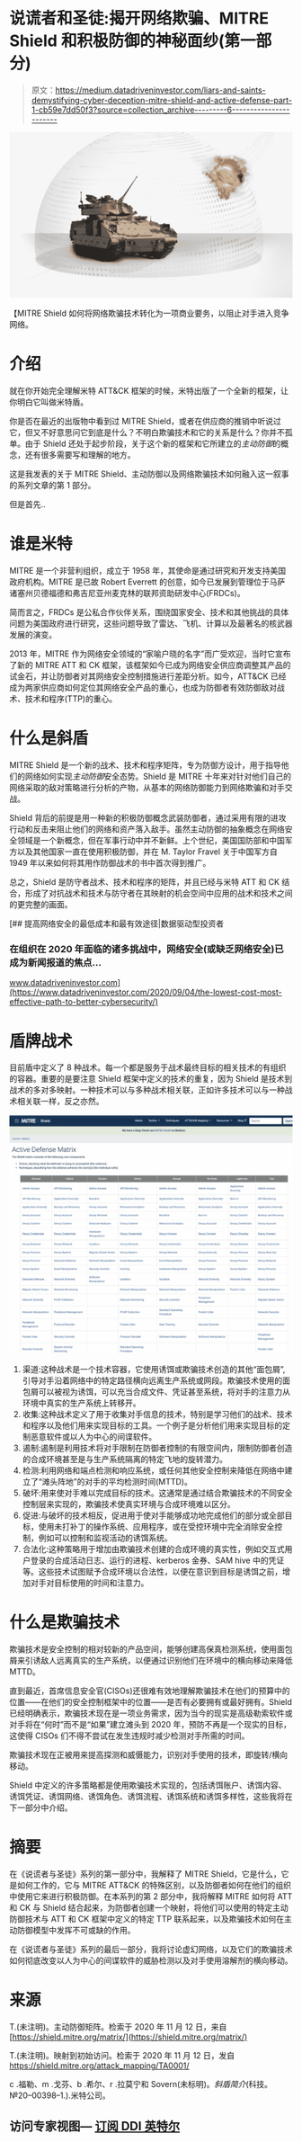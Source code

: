 # 说谎者和圣徒:揭开网络欺骗、MITRE Shield 和积极防御的神秘面纱(第一部分)

> 原文：<https://medium.datadriveninvestor.com/liars-and-saints-demystifying-cyber-deception-mitre-shield-and-active-defense-part-1-cb59e7dd50f3?source=collection_archive---------6----------------------->

![](img/a6129a0e27ab915436e8356990f8e0f3.png)

【MITRE Shield 如何将网络欺骗技术转化为一项商业要务，以阻止对手进入竞争网络。

# 介绍

就在你开始完全理解米特 ATT&CK 框架的时候，米特出版了一个全新的框架，让你明白它叫做米特盾。

你是否在最近的出版物中看到过 MITRE Shield，或者在供应商的推销中听说过它，但又不好意思问它到底是什么？不明白欺骗技术和它的关系是什么？你并不孤单。由于 Shield 还处于起步阶段，关于这个新的框架和它所建立的*主动防御*的概念，还有很多需要写和理解的地方。

这是我发表的关于 MITRE Shield、主动防御以及网络欺骗技术如何融入这一叙事的系列文章的第 1 部分。

但是首先..

# 谁是米特

MITRE 是一个非营利组织，成立于 1958 年，其使命是通过研究和开发支持美国政府机构。MITRE 是已故 Robert Everrett 的创意，如今已发展到管理位于马萨诸塞州贝德福德和弗吉尼亚州麦克林的联邦资助研发中心(FRDCs)。

简而言之，FRDCs 是公私合作伙伴关系，围绕国家安全、技术和其他挑战的具体问题为美国政府进行研究，这些问题导致了雷达、飞机、计算以及最著名的核武器发展的演变。

2013 年，MITRE 作为网络安全领域的“家喻户晓的名字”而广受欢迎，当时它宣布了新的 MITRE ATT 和 CK 框架，该框架如今已成为网络安全供应商调整其产品的试金石，并让防御者对其网络安全控制措施进行差距分析。如今，ATT&CK 已经成为两家供应商如何定位其网络安全产品的重心，也成为防御者有效防御敌对战术、技术和程序(TTP)的重心。

# 什么是斜盾

MITRE Shield 是一个新的战术、技术和程序矩阵，专为防御方设计，用于指导他们的网络如何实现*主动防御*安全态势。Shield 是 MITRE 十年来对针对他们自己的网络采取的敌对策略进行分析的产物，从基本的网络防御能力到网络欺骗和对手交战。

Shield 背后的前提是用一种新的积极防御概念武装防御者，通过采用有限的进攻行动和反击来阻止他们的网络和资产落入敌手。虽然主动防御的抽象概念在网络安全领域是一个新概念，但在军事行动中并不新鲜。上个世纪，美国国防部和中国军方以及其他国家一直在使用积极防御，并在 M. Taylor Fravel 关于中国军方自 1949 年以来如何将其用作防御战术的书中首次得到推广。

总之，Shield 是防守者战术、技术和程序的矩阵，并且已经与米特 ATT 和 CK 结合，形成了对抗战术和技术与防守者在其映射的机会空间中应用的战术和技术之间的更完整的画面。

[](https://www.datadriveninvestor.com/2020/09/04/the-lowest-cost-most-effective-path-to-better-cybersecurity/) [## 提高网络安全的最低成本和最有效途径|数据驱动型投资者

### 在组织在 2020 年面临的诸多挑战中，网络安全(或缺乏网络安全)已成为新闻报道的焦点…

www.datadriveninvestor.com](https://www.datadriveninvestor.com/2020/09/04/the-lowest-cost-most-effective-path-to-better-cybersecurity/) 

# 盾牌战术

目前盾中定义了 8 种战术。每一个都是服务于战术最终目标的相关技术的有组织的容器。重要的是要注意 Shield 框架中定义的技术的重复，因为 Shield 是技术到战术的多对多映射。一种技术可以与多种战术相关联，正如许多技术可以与一种战术相关联一样，反之亦然。

![](img/85012a9a35fb0885591a65a6d24799b0.png)

1.  渠道:这种战术是一个技术容器，它使用诱饵或欺骗技术创造的其他“面包屑”,引导对手沿着网络中的特定路径横向远离生产系统或网段。欺骗技术使用的面包屑可以被视为诱饵，可以充当合成文件、凭证甚至系统，将对手的注意力从环境中真实的生产系统上转移开。
2.  收集:这种战术定义了用于收集对手信息的技术，特别是学习他们的战术、技术和程序以及他们用来实现目标的工具。一个例子是分析他们用来实现目标的定制恶意软件或以人为中心的间谍软件。
3.  遏制:遏制是利用技术将对手限制在防御者控制的有限空间内，限制防御者创造的合成环境甚至是与生产系统隔离的特定飞地的旋转潜力。
4.  检测:利用网络和端点检测和响应系统，或任何其他安全控制来降低在网络中建立了“滩头阵地”的对手的平均检测时间(MTTD)。
5.  破坏:用来使对手难以完成目标的技术。这通常是通过结合欺骗技术的不同安全控制层来实现的，欺骗技术使真实环境与合成环境难以区分。
6.  促进:与破坏的技术相反，促进用于使对手能够成功地完成他们的部分或全部目标，使用未打补丁的操作系统、应用程序，或在受控环境中完全消除安全控制，例如可以控制和监视活动的诱饵系统。
7.  合法化:这种策略用于增加由欺骗技术创建的合成环境的真实性，例如交互式用户登录的合成活动日志、运行的进程、kerberos 金券、SAM hive 中的凭证等。这些技术试图赋予合成环境以合法性，以便在意识到目标是诱饵之前，增加对手对目标使用的时间和注意力。

# 什么是欺骗技术

欺骗技术是安全控制的相对较新的产品空间，能够创建高保真检测系统，使用面包屑来引诱敌人远离真实的生产系统，以便通过识别他们在环境中的横向移动来降低 MTTD。

直到最近，首席信息安全官(CISOs)还很难有效地理解欺骗技术在他们的预算中的位置——在他们的安全控制框架中的位置——是否有必要拥有或最好拥有。Shield 已经明确表示，欺骗技术现在是一项业务需求，因为当今的现实是高级勒索软件或对手将在“何时”而不是“如果”建立滩头到 2020 年，预防不再是一个现实的目标，这使得 CISOs 们不得不尝试在发生违规时减少检测对手所需的时间。

欺骗技术现在正被用来提高探测和威慑能力，识别对手使用的技术，即旋转/横向移动。

Shield 中定义的许多策略都是使用欺骗技术实现的，包括诱饵账户、诱饵内容、诱饵凭证、诱饵网络、诱饵角色、诱饵流程、诱饵系统和诱饵多样性，这些我将在下一部分中介绍。

# 摘要

在《说谎者与圣徒》系列的第一部分中，我解释了 MITRE Shield，它是什么，它是如何工作的，它与 MITRE ATT&CK 的特殊区别，以及防御者如何在他们的组织中使用它来进行积极防御。在本系列的第 2 部分中，我将解释 MITRE 如何将 ATT 和 CK 与 Shield 结合起来，为防御者创建一个映射，将他们可以使用的特定主动防御技术与 ATT 和 CK 框架中定义的特定 TTP 联系起来，以及欺骗技术如何在主动防御模型中发挥不可或缺的作用。

在《说谎者与圣徒》系列的最后一部分，我将讨论虚幻网络，以及它们的欺骗技术如何彻底改变以人为中心的间谍软件的威胁检测以及对手使用溶解剂的横向移动。

# 来源

T.(未注明)。主动防御矩阵。检索于 2020 年 11 月 12 日，来自[https://shield.mitre.org/matrix/](https://shield.mitre.org/matrix/)

T.(未注明)。映射到初始访问。检索于 2020 年 11 月 12 日，发自 https://shield.mitre.org/attack_mapping/TA0001/

c .福勒、m .戈芬、b .希尔、r .拉莫宁和 Sovern(未标明)。*斜盾简介*(科技。№20–00398–1.).米特公司。

## 访问专家视图— [订阅 DDI 英特尔](https://datadriveninvestor.com/ddi-intel)